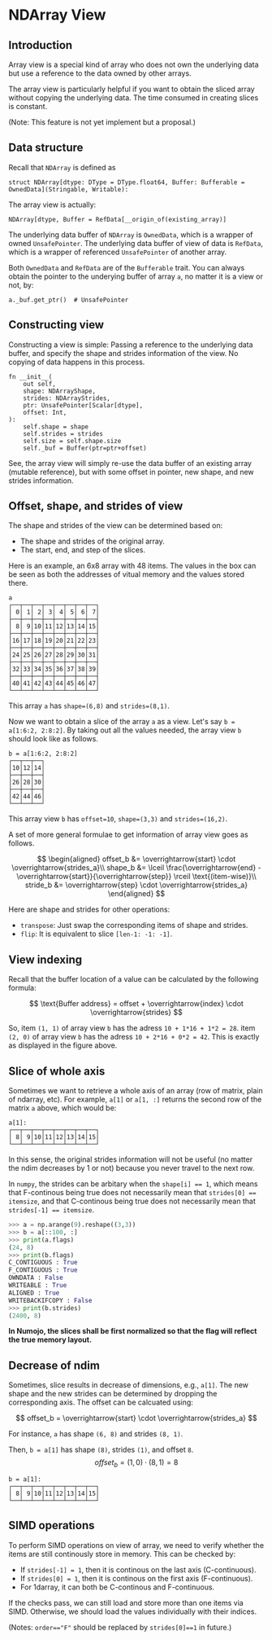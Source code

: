 # NDArray View

## Introduction

Array view is a special kind of array who does not own the underlying data but use a reference to the data owned by other arrays.

The array view is particularly helpful if you want to obtain the sliced array without copying the underlying data. The time consumed in creating slices is constant.

(Note: This feature is not yet implement but a proposal.)

## Data structure

Recall that `NDArray` is defined as

```mojo
struct NDArray[dtype: DType = DType.float64, Buffer: Bufferable = OwnedData](Stringable, Writable):
```

The array view is actually:

```mojo
NDArray[dtype, Buffer = RefData[__origin_of(existing_array)]
```

The underlying data buffer of `NDArray` is `OwnedData`, which is a wrapper of owned `UnsafePointer`. The underlying data buffer of view of data is `RefData`, which is a wrapper of referenced `UnsafePointer` of another array.

Both `OwnedData` and `RefData` are of the `Bufferable` trait. You can always obtain the pointer to the underying buffer of array `a`, no matter it is a view or not, by:

```mojo
a._buf.get_ptr()  # UnsafePointer
```

## Constructing view

Constructing a view is simple: Passing a reference to the underlying data buffer, and specify the shape and strides information of the view. No copying of data happens in this process.

```mojo
fn __init__(
    out self,
    shape: NDArrayShape,
    strides: NDArrayStrides,
    ptr: UnsafePointer[Scalar[dtype],
    offset: Int,
):
    self.shape = shape
    self.strides = strides
    self.size = self.shape.size
    self._buf = Buffer(ptr=ptr+offset)
```

See, the array view will simply re-use the data buffer of an existing array (mutable reference), but with some offset in pointer, new shape, and new strides information.

## Offset, shape, and strides of view

The shape and strides of the view can be determined based on:

- The shape and strides of the original array.
- The start, end, and step of the slices.

Here is an example, an 6x8 array with 48 items. The values in the box can be seen as both the addresses of vitual memory and the values stored there.

```console
a 
┌──┬──┬──┬──┬──┬──┬──┬──┐
│ 0│ 1│ 2│ 3│ 4│ 5│ 6│ 7│
├──┼──┼──┼──┼──┼──┼──┼──┤
│ 8│ 9│10│11│12│13│14│15│
├──┼──┼──┼──┼──┼──┼──┼──┤
│16│17│18│19│20│21│22│23│
├──┼──┼──┼──┼──┼──┼──┼──┤
│24│25│26│27│28│29│30│31│
├──┼──┼──┼──┼──┼──┼──┼──┤
│32│33│34│35│36│37│38│39│
├──┼──┼──┼──┼──┼──┼──┼──┤
│40│41│42│43│44│45│46│47│
└──┴──┴──┴──┴──┴──┴──┴──┘
```

This array `a` has `shape=(6,8)` and `strides=(8,1)`.

Now we want to obtain a slice of the array `a` as a view. Let's say `b = a[1:6:2, 2:8:2]`. By taking out all the values needed, the array view `b` should look like as follows.

```console
b = a[1:6:2, 2:8:2]
┌──┬──┬──┐
│10│12│14│
├──┼──┼──┤
│26│28│30│
├──┼──┼──┤
│42│44│46│
└──┴──┴──┘
```

This array view `b` has `offset=10`, `shape=(3,3)` and `strides=(16,2)`.

A set of more general formulae to get information of array view goes as follows.

$$
\begin{aligned}
offset_b &= \overrightarrow{start} \cdot \overrightarrow{strides_a}\\
shape_b &= \lceil \frac{\overrightarrow{end} - \overrightarrow{start}}{\overrightarrow{step}} \rceil \text{(item-wise)}\\
stride_b &= \overrightarrow{step} \cdot \overrightarrow{strides_a}
\end{aligned}
$$

Here are shape and strides for other operations:

- `transpose`: Just swap the corresponding items of shape and strides.
- `flip`: It is equivalent to slice `[len-1: -1: -1]`.

## View indexing

Recall that the buffer location of a value can be calculated by the following formula:

$$
\text{Buffer address} = offset + \overrightarrow{index} \cdot \overrightarrow{strides}
$$

So, item `(1, 1)` of array view `b` has the adress `10 + 1*16 + 1*2 = 28`. item `(2, 0)` of array view `b` has the adress `10 + 2*16 + 0*2 = 42`. This is exactly as displayed in the figure above.

## Slice of whole axis

Sometimes we want to retrieve a whole axis of an array (row of matrix, plain of ndarray, etc). For example, `a[1]` or `a[1, :]` returns the second row of the matrix `a` above, which would be:

```console
a[1]:
┌──┬──┬──┬──┬──┬──┬──┬──┐
│ 8│ 9│10│11│12│13│14│15│
└──┴──┴──┴──┴──┴──┴──┴──┘
```

In this sense, the original strides information will not be useful (no matter the ndim decreases by 1 or not) because you never travel to the next row.

In `numpy`, the strides can be arbitary when the `shape[i] == 1`, which means that F-continous being true does not necessarily mean that `strides[0] == itemsize`, and that C-continous being true does not necessarily mean that `strides[-1] == itemsize`.

```python
>>> a = np.arange(9).reshape((3,3))
>>> b = a[::100, :]
>>> print(a.flags)
(24, 8)
>>> print(b.flags)
C_CONTIGUOUS : True
F_CONTIGUOUS : True
OWNDATA : False
WRITEABLE : True
ALIGNED : True
WRITEBACKIFCOPY : False
>>> print(b.strides)
(2400, 8)
```

**In Numojo, the slices shall be first normalized so that the flag will reflect the true memory layout.**

## Decrease of ndim

Sometimes, slice results in decrease of dimensions, e.g., `a[1]`. The new shape and the new strides can be determined by dropping the corresponding axis. The offset can be calcuated using:

$$
offset_b = \overrightarrow{start} \cdot \overrightarrow{strides_a}
$$

For instance, `a` has shape `(6, 8)` and strides `(8, 1)`.

Then, `b = a[1]` has shape `(8)`, strides `(1)`, and offset `8`.
$$
offset_b = (1, 0) \cdot (8, 1) = 8
$$

```console
b = a[1]:
┌──┬──┬──┬──┬──┬──┬──┬──┐
│ 8│ 9│10│11│12│13│14│15│
└──┴──┴──┴──┴──┴──┴──┴──┘
```

## SIMD operations

To perform SIMD operations on view of array, we need to verify whether the items are still continously store in memory. This can be checked by:

- If `strides[-1] = 1`, then it is continous on the last axis (C-continuous).
- If `strides[0] = 1`, then it is continous on the first axis (F-continuous).
- For 1darray, it can both be C-continous and F-continuous.

If the checks pass, we can still load and store more than one items via SIMD. Otherwise, we should load the values individually with their indices.

(Notes: `order=="F"` should be replaced by `strides[0]==1` in future.)
